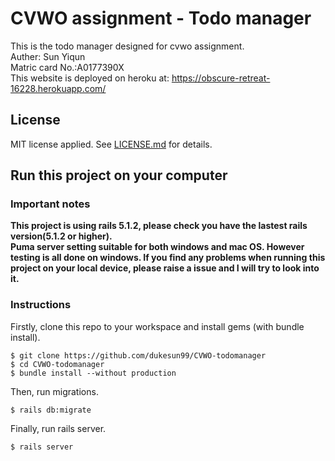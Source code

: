 # CVWO assignment - Todo manager

This is the todo manager designed for cvwo assignment.  
Auther: Sun Yiqun  
Matric card No.:A0177390X  
This website is deployed on heroku at: https://obscure-retreat-16228.herokuapp.com/  

## License

MIT license applied. See [LICENSE.md](LICENSE.md) for details.  

## Run this project on your computer  

### Important notes  
**This project is using rails 5.1.2, please check you have the lastest rails version(5.1.2 or higher).**  
**Puma server setting suitable for both windows and mac OS. However testing is all done on windows. If you find any problems when running this project on your local device, please raise a issue and I will try to look into it.**  

### Instructions
Firstly, clone this repo to your workspace and install gems (with bundle install).
```
$ git clone https://github.com/dukesun99/CVWO-todomanager
$ cd CVWO-todomanager
$ bundle install --without production
```
Then, run migrations.
```
$ rails db:migrate
```
Finally, run rails server.
```
$ rails server
```


